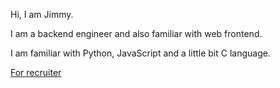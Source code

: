 Hi, I am Jimmy.

I am a backend engineer and also familiar with web frontend.

I am familiar with Python, JavaScript and a little bit C language.

[For recruiter](https://github.com/nicehorse06/nicehorse06/blob/main/recruiter.md)
